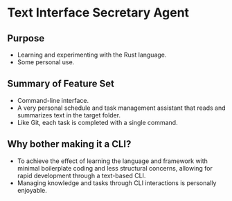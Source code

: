 # Text Interface Secretary Agent

## Purpose
- Learning and experimenting with the Rust language.
- Some personal use.

## Summary of Feature Set
- Command-line interface.
- A very personal schedule and task management assistant that reads and summarizes text in the target folder.
- Like Git, each task is completed with a single command.

## Why bother making it a CLI?
- To achieve the effect of learning the language and framework with minimal boilerplate coding and less structural concerns, allowing for rapid development through a text-based CLI.
- Managing knowledge and tasks through CLI interactions is personally enjoyable.

